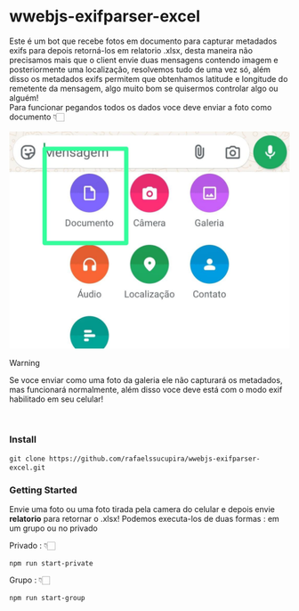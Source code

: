# wwebjs-exifparser-excel
Este é um bot que recebe fotos em documento para capturar metadados exifs para depois retorná-los em relatorio .xlsx, desta maneira não precisamos mais que o client envie duas mensagens contendo imagem e posteriormente uma localização, resolvemos tudo de uma vez só, além disso os metadados exifs permitem que obtenhamos latitude e longitude do remetente da mensagem, algo muito bom se quisermos controlar algo ou alguém!<br/>
Para funcionar pegandos todos os dados voce deve enviar a foto como documento 👇🏻<br/><br/>
![Anexando via documento](./exif.jpg)
<br/>

> [!WARNING]
> Se voce enviar como uma foto da galeria ele não capturará os metadados, mas funcionará normalmente, além disso voce deve está com o modo exif habilitado em seu celular!
<br/>

### Install
```
git clone https://github.com/rafaelssucupira/wwebjs-exifparser-excel.git
```

### Getting Started
Envie uma foto ou uma foto tirada pela camera do celular e depois envie **relatorio** para retornar o .xlsx!
Podemos executa-los de duas formas : em um grupo ou no privado

Privado :  👇🏻
```
npm run start-private
```
Grupo : 👇🏻
```
npm run start-group
```
